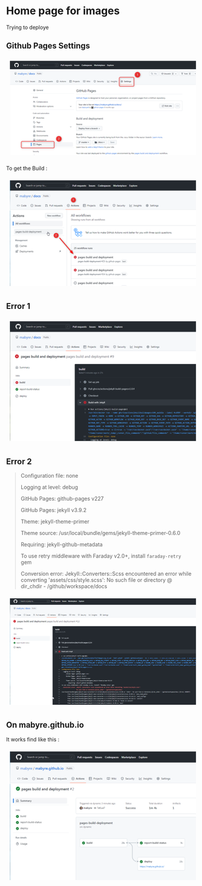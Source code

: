 # Home page for images

Trying to deploye

## Github Pages Settings

<img style="margin: 10px" src="https://github.com/mabyre/docs/blob/master/images/2022-12-01_18h56_17.png" alt="Github Pages Settings" />

To get the Build :

<img style="margin: 10px" src="https://github.com/mabyre/docs/blob/master/images/2022-12-19_15h19_55.png" alt="Access to build" />

## Error 1

<img style="margin: 10px" src="https://github.com/mabyre/docs/blob/master/images/2022-07-21_15h36_12.png" alt="Error" />

## Error 2

> Configuration file: none
>
> Logging at level: debug
>
> GitHub Pages: github-pages v227
>
> GitHub Pages: jekyll v3.9.2
>
> Theme: jekyll-theme-primer
>
> Theme source: /usr/local/bundle/gems/jekyll-theme-primer-0.6.0
>
> Requiring: jekyll-github-metadata
>
> To use retry middleware with Faraday v2.0+, install `faraday-retry` gem
>
> Conversion error: Jekyll::Converters::Scss encountered an error while converting 'assets/css/style.scss':
> No such file or directory @ dir_chdir - /github/workspace/docs

<img style="margin: 10px" src="https://github.com/mabyre/docs/blob/master/images/2022-07-21_16h02_29.png" alt="Error" />

## On mabyre.github.io

It works find like this :

<img style="margin: 10px" src="https://github.com/mabyre/docs/blob/master/images/2022-12-22_15h52_06.png" alt="Error" />
